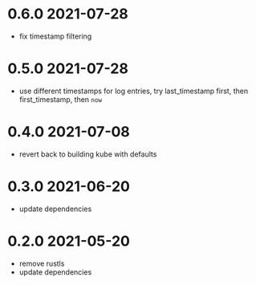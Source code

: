 # 0.6.0 2021-07-28

* fix timestamp filtering

# 0.5.0 2021-07-28

* use different timestamps for log entries, try last_timestamp first, then first_timestamp, then `now`

# 0.4.0 2021-07-08

* revert back to building kube with defaults

# 0.3.0 2021-06-20

* update dependencies

# 0.2.0 2021-05-20

* remove rustls
* update dependencies
